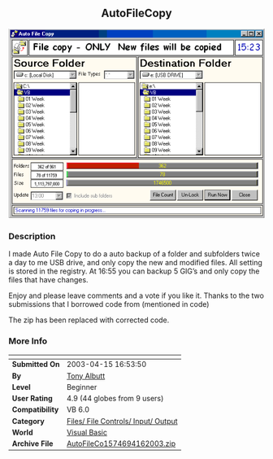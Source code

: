 ﻿<div align="center">

## AutoFileCopy

<img src="PIC2003415955411103.gif">
</div>

### Description

I made Auto File Copy to do a auto backup of a folder and subfolders twice a day to me USB drive, and only copy the new and modified files. All setting is stored in the registry. At 16:55 you can backup 5 GIG’s and only copy the files that have changes.

Enjoy and please leave comments and a vote if you like it. Thanks to the two submissions that I borrowed code from (mentioned in code)

The zip has been replaced with corrected code.
 
### More Info
 


<span>             |<span>
---                |---
**Submitted On**   |2003-04-15 16:53:50
**By**             |[Tony Albutt](https://github.com/Planet-Source-Code/PSCIndex/blob/master/ByAuthor/tony-albutt.md)
**Level**          |Beginner
**User Rating**    |4.9 (44 globes from 9 users)
**Compatibility**  |VB 6\.0
**Category**       |[Files/ File Controls/ Input/ Output](https://github.com/Planet-Source-Code/PSCIndex/blob/master/ByCategory/files-file-controls-input-output__1-3.md)
**World**          |[Visual Basic](https://github.com/Planet-Source-Code/PSCIndex/blob/master/ByWorld/visual-basic.md)
**Archive File**   |[AutoFileCo1574694162003\.zip](https://github.com/Planet-Source-Code/tony-albutt-autofilecopy__1-44760/archive/master.zip)








